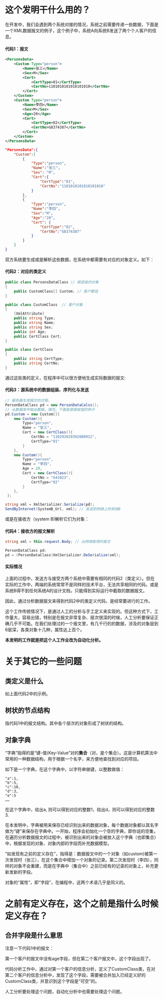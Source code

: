 # 这个发明干什么用的？

在开发中，我们会遇到两个系统对接的情况，系统之前需要传递一些数据，下面是一个XML数据报文的例子，这个例子中，系统A向系统B发送了两个个人客户的信息。

#### 代码1：报文

```xml
<PersonsData>
    <Custom Type="person">
        <Name>张三</Name>
        <Sex>M</Sex>
        <Cert>
            <CertType>01</CertType>
            <CertNo>1101010101010101010</CertNo>
        </Cert>
    </Custom>
    <Custom Type="person">
        <Name>李四</Name>
        <Sex>M</Sex>
        <Age>20</Age>
        <Cert>
            <CertType>02</CertType>
            <CertNo>G8374387</CertNo>
        </Cert>
    </Custom>
</PersonsData>
```

```json
"PersonsData":{ 
    "Custom":[
        {
            "Type":"person",
            "Name":"张三",
            "Sex": "M",
            "Cert":{
                "CertType":"01",
                "CertNo":"1101010101010101010"
            }
        },
        {
            "Type":"person",
            "Name":"李四",
            "Sex":"M",
            "Age":"20",
            "Cert": {
                "CertType":"02",
                "CertNo":"G8374387"
            }
        }
    ]
}
```

双方系统要生成或是解析这些数据，在系统中都需要有对应的对象定义。如下：

#### 代码2：对应的类定义

```csharp
public class PersonsDataClass // 根层级的对象
{
    public CustomClass[] Custom; // 客户数组
}

public class CustomClass  // 客户对象
{
    [XmlAttribute]
    public string Type;  
    public string Name;
    public string Sex;
    public int Age;
    public CertClass Cert;
}

public class CertClass
{
    public string CertType;
    public string CertNo;
}

```

通过这些类的定义，在程序中可以很方便地生成实际数据的报文:

#### 代码3：源系统中的数据组装、序列化与发送

```csharp
// 服务器生成报文的过程。
PersonDataClass pd = new PersonDataCalss();
// 从数据库中取出数据，填充。下面是直接赋值的例子
pd.Custom = new Custom[]{
    new Custom(){
        Type="person",
        Name = "张三",        
        Cert = new CertClass(){
            CertNo = "110293929392880912",
            CertType="01"
        }
    },
    new Custom(){
        Type="person",
        Name = "李四",
        Age = 20,
        Cert = new CertClass(){
            CertNo = "G41023",
            CertType="02"
        }
    },
 };

string xml = XmlSerializer.Serialize(pd);
SendByInternet(SystemB_Url, xml); // 发送到网络上的系统B
```

或是在接收方（system B)解析它们为对象：

#### 代码4：接收方的报文解析

``` csharp
string xml = this.request.Body; // 从网络取得的报文

PersonDataClass pd;
pd = (PersonDataClass)XmlSerializer.DeSerialize(xml);
```

#### 实际情况

上面的过程中，发送方与接受方两个系统中需要有相同的代码2（类定义）。但在实际的工作中，两端的系统常常不是同样的技术平台，无法共享相同的代码。或是系统B得不到任何系统A的设计文档，只能得到实际运行中截取的数据报文。

因此，通过分析数据报文来得到代码2中的类定义代码，是经常要进行的工作。

这个工作传统情况下，是通过人工的分析与手工定义来实现的。但这种方式下，工作量大，容易出错，特别是在报文非常复杂、层次很深的时候，人工分析要保证正确几乎不可能。在我们处理过的一个报文里，有几千行的的数据，涉及的对象层到6层深，各类对象十几种，属性达上百个。


**本发明的工作就是把这个人工作业改为自动化分析。**


# 关于其它的一些问题

## 类定义是什么

如上面代码2中的示例。

## 树状的节点结构

指代码1中的报文结构。其中各个层次的对象形成了树状的结构。

## 对象字典

“字典”指得的是“键-值(Key-Value”对的**集合**（对，是个集合）。这是计算机算法中常用的一种数据结构，用于根据一个名字，来方便地查找到对应的项目。

如下是一个字典，在这个字典中，以字符串做键，以整数做值：

```
"a":1,
"b":5,
"c":10,
"d":3,
"e":5
……
```

在这个字典中，给出a, 则可以得到对应的整数1，给出d，则可以得到对应的整数3.

在本发明中，字典被用来保存已经识别出来的数据对象，每个数据对象都以其名字做为“键”来保存在字典中。一开始，程序会初始化一个空的字典，即你说的空集，在遍历分析数据报文的过程中，被识别出来的对象会被放入这个字典（也即集合）中，根据发现的对象、对象内部的字段而补充数据模型。

“如发现有之前的定义存在”，指得是：数据报文中的一个对象（如custom)被第一次发现时（张三），在这个集合中增加一个对象的记录。第二次发现时（李四），同样的对象不会重建，而是在字典中（集合中）之前已经有的记录的对象上，补充更新发新的字段。

对象的“属性”，即“字段”，在编程中，这两个术语几乎是同义的。

# 之前有定义存在，这个之前是指什么时候定义存在？


## 合并字段是什么意思

注意一下代码1中的报文：

第一个客户的报文中没有age字段，但在第二个客户报文中，这个字段出现了。

代码分析工作中，通过对第一个客户的信息分析，定义了CustomClass类，在对第二个客户的信息分析中，发现了这个字段，需要被合并加入已经定义好的CustomClass类，并意识到这个字段是“可空”的。

人工分析要处理这个问题，自动化分析中也需要处理这个问题。

